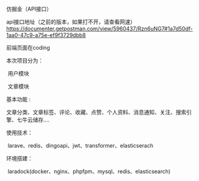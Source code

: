 仿掘金（API接口）

api接口地址（之前的版本，如果打不开，请查看网速） https://documenter.getpostman.com/view/5960437/Rzn6uNG7#1a7d50df-1aa0-47c9-a75e-ef9f3729dbb8

前端页面在coding



本次项目分为： 

​	用户模块 

​	文章模块

基本功能 :

​	文章分类、文章标签、评论、收藏、点赞、个人资料、消息通知、关注、搜索引擎、七牛云储存....

使用技术：

​	larave、redis、dingoapi、jwt、transformer、elasticserach

环境搭建：

​	laradock(docker、nginx、phpfpm、mysql、redis、elasticsearch)